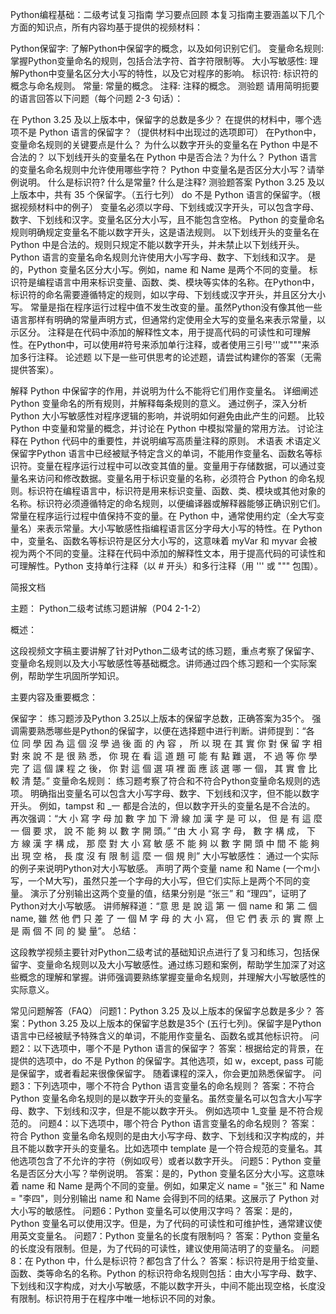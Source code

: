 Python编程基础：二级考试复习指南
学习要点回顾
本复习指南主要涵盖以下几个方面的知识点，所有内容均基于提供的视频材料：

Python保留字: 了解Python中保留字的概念，以及如何识别它们。
变量命名规则: 掌握Python变量命名的规则，包括合法字符、首字符限制等。
大小写敏感性: 理解Python中变量名区分大小写的特性，以及它对程序的影响。
标识符: 标识符的概念与命名规则。
常量: 常量的概念。
注释: 注释的概念。
测验题
请用简明扼要的语言回答以下问题（每个问题 2-3 句话）：

在 Python 3.25 及以上版本中，保留字的总数是多少？
在提供的材料中，哪个选项不是 Python 语言的保留字？（提供材料中出现过的选项即可）
在Python中，变量命名规则的关键要点是什么？
为什么以数字开头的变量名在 Python 中是不合法的？
以下划线开头的变量名在 Python 中是否合法？为什么？
Python 语言的变量名命名规则中允许使用哪些字符？
Python 中变量名是否区分大小写？请举例说明。
什么是标识符?
什么是常量?
什么是注释?
测验题答案
Python 3.25 及以上版本中，共有 35 个保留字。（五行七列）
do 不是 Python 语言的保留字。（根据视频材料中的例子）
变量名必须以字母、下划线或汉字开头，可以包含字母、数字、下划线和汉字。变量名区分大小写，且不能包含空格。
Python 的变量命名规则明确规定变量名不能以数字开头，这是语法规则。
以下划线开头的变量名在 Python 中是合法的。规则只规定不能以数字开头，并未禁止以下划线开头。
Python 语言的变量名命名规则允许使用大小写字母、数字、下划线和汉字。
是的，Python 变量名区分大小写。例如，name 和 Name 是两个不同的变量。
标识符是编程语言中用来标识变量、函数、类、模块等实体的名称。在Python中，标识符的命名需要遵循特定的规则，如以字母、下划线或汉字开头，并且区分大小写。
常量是指在程序运行过程中值不发生改变的量。虽然Python没有像其他一些语言那样有明确的常量声明方式，但通常约定使用全大写的变量名来表示常量，以示区分。
注释是在代码中添加的解释性文本，用于提高代码的可读性和可理解性。在Python中，可以使用#符号来添加单行注释，或者使用三引号'''或"""来添加多行注释。
论述题
以下是一些可供思考的论述题，请尝试构建你的答案（无需提供答案）。

解释 Python 中保留字的作用，并说明为什么不能将它们用作变量名。
详细阐述 Python 变量命名的所有规则，并解释每条规则的意义。
通过例子，深入分析 Python 大小写敏感性对程序逻辑的影响，并说明如何避免由此产生的问题。
比较 Python 中变量和常量的概念，并讨论在 Python 中模拟常量的常用方法。
讨论注释在 Python 代码中的重要性，并说明编写高质量注释的原则。
术语表
术语定义保留字Python 语言中已经被赋予特定含义的单词，不能用作变量名、函数名等标识符。变量在程序运行过程中可以改变其值的量。变量用于存储数据，可以通过变量名来访问和修改数据。变量名用于标识变量的名称，必须符合 Python 的命名规则。标识符在编程语言中，标识符是用来标识变量、函数、类、模块或其他对象的名称。标识符必须遵循特定的命名规则，以便编译器或解释器能够正确识别它们。常量在程序运行过程中值保持不变的量。在 Python 中，通常使用约定（全大写变量名）来表示常量。大小写敏感性指编程语言区分字母大小写的特性。在 Python 中，变量名、函数名等标识符是区分大小写的，这意味着 myVar 和 myvar 会被视为两个不同的变量。注释在代码中添加的解释性文本，用于提高代码的可读性和可理解性。Python 支持单行注释（以 # 开头）和多行注释（用 ''' 或 """ 包围）。

简报文档

主题： Python二级考试练习题讲解（P04 2-1-2）

概述：

这段视频文字稿主要讲解了针对Python二级考试的练习题，重点考察了保留字、变量命名规则以及大小写敏感性等基础概念。讲师通过四个练习题和一个实际案例，帮助学生巩固所学知识。

主要内容及重要概念：

保留字：
练习题涉及Python 3.25以上版本的保留字总数，正确答案为35个。
强调需要熟悉哪些是Python的保留字，以便在选择题中进行判断。讲师提到：“各 位 同 學 因 為 這 個 沒 學 過 後 面 的 內 容 ， 所 以 現 在 其 實 你 對 保 留 字 相 對 來 說 不 是 很 熟 悉， 你 現 在 看 這 道 題 可 能 有 點 難 選， 不 過 等 你 學 完 了 這 個 課 程 之 後， 你 對 這 個 選 項 裡 面 應 該 選 哪 一 個， 其 實 會 比 較 清 楚。”
变量命名规则：
练习题考察了符合和不符合Python变量命名规则的选项。
明确指出变量名可以包含大小写字母、数字、下划线和汉字，但不能以数字开头。
例如，tampst 和 _一 都是合法的，但以数字开头的变量名是不合法的。
再次强调：“大 小 寫 字 母 加 數 字 加 下 滑 線 加 漢 字 是 可 以， 但 是 有 這 麼 一 個 要 求， 說 不 能 夠 以 數 字 開 頭。”
“由 大 小 寫 字 母， 數 字 構 成， 下 方 線 漢 字 構 成， 那 麼 對 大 小 寫 敏 感 不 能 夠 以 數 字 開 頭 中 間 不 能 夠 出 現 空 格， 長 度 沒 有 限 制 這 麼 一 個 規 則”
大小写敏感性：
通过一个实际的例子来说明Python对大小写敏感。
声明了两个变量 name 和 Name (一个m小写，一个M大写)，虽然只差一个字母的大小写，但它们实际上是两个不同的变量。
演示了分别输出这两个变量的值，结果分别是 “张三” 和 “理四”，证明了Python对大小写敏感。
讲师解释道：“意 思 是 說 這 第 一 個 name 和 第 二 個 name, 雖 然 他 們 只 差 了 一 個 M 字 母 的 大 小 寫， 但 它 們 表 示 的 實 際 上 是 兩 個 不 同 的 變 量”。
总结：

这段教学视频主要针对Python二级考试的基础知识点进行了复习和练习，包括保留字、变量命名规则以及大小写敏感性。通过练习题和案例，帮助学生加深了对这些概念的理解和掌握。讲师强调要熟练掌握变量命名规则，并理解大小写敏感性的实际意义。

常见问题解答（FAQ）
问题1：Python 3.25 及以上版本的保留字总数是多少？
答案：Python 3.25 及以上版本的保留字总数是35个 (五行七列)。保留字是Python语言中已经被赋予特殊含义的单词，不能用作变量名、函数名或其他标识符。
问题2：以下选项中，哪个不是 Python 语言的保留字？
答案：根据给定的背景，在提供的选项中，do 不是 Python 的保留字。其他选项，如 w，except, pass 可能是保留字，或者看起来很像保留字。 随着课程的深入，你会更加熟悉保留字。
问题3：下列选项中，哪个不符合 Python 语言变量名的命名规则？
答案：不符合 Python 变量名命名规则的是以数字开头的变量名。虽然变量名可以包含大小写字母、数字、下划线和汉字，但是不能以数字开头。 例如选项中 1_变量 是不符合规范的。
问题4：以下选项中，哪个符合 Python 语言变量名的命名规则？
答案：符合 Python 变量名命名规则的是由大小写字母、数字、下划线和汉字构成的，并且不能以数字开头的变量名。比如选项中 template 是一个符合规范的变量名。其他选项包含了不允许的字符（例如叹号）或者以数字开头。
问题5：Python 变量名是否区分大小写？举例说明。
答案：是的，Python 变量名区分大小写。这意味着 name 和 Name 是两个不同的变量。例如，如果定义 name = "张三" 和 Name = "李四"，则分别输出 name 和 Name 会得到不同的结果。这展示了 Python 对大小写的敏感性。
问题6：Python 变量名可以使用汉字吗？
答案：是的，Python 变量名可以使用汉字。但是，为了代码的可读性和可维护性，通常建议使用英文变量名。
问题7：Python 变量名的长度有限制吗？
答案：Python 变量名的长度没有限制。但是，为了代码的可读性，建议使用简洁明了的变量名。
问题8：在 Python 中，什么是标识符？都包含了什么？
答案：标识符是用于给变量、函数、类等命名的名称。Python 的标识符命名规则包括：由大小写字母、数字、下划线和汉字构成，对大小写敏感，不能以数字开头，中间不能出现空格，长度没有限制。标识符用于在程序中唯一地标识不同的对象。
